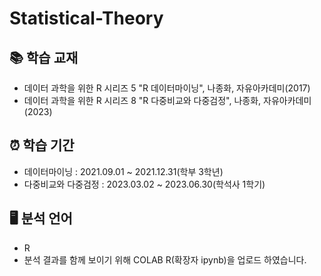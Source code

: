 # Statistical-Theory
## 📚  학습 교재
* 데이터 과학을 위한 R 시리즈 5 "R 데이터마이닝", 나종화, 자유아카데미(2017)
* 데이터 과학을 위한 R 시리즈 8 "R 다중비교와 다중검정", 나종화, 자유아카데미(2023)

## ⏰  학습 기간
* 데이터마이닝 : 2021.09.01 ~ 2021.12.31(학부 3학년)
* 다중비교와 다중검정 : 2023.03.02 ~ 2023.06.30(학석사 1학기)

## 🖥  분석 언어
* R
* 분석 결과를 함께 보이기 위해 COLAB R(확장자 ipynb)을 업로드 하였습니다.
